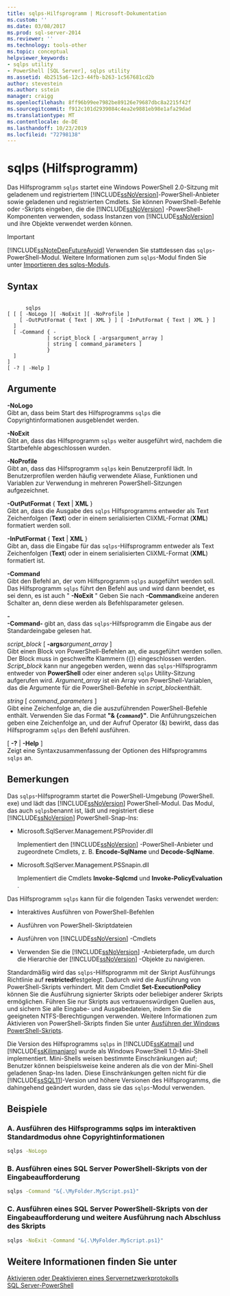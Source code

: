 ```yaml
---
title: sqlps-Hilfsprogramm | Microsoft-Dokumentation
ms.custom: ''
ms.date: 03/08/2017
ms.prod: sql-server-2014
ms.reviewer: ''
ms.technology: tools-other
ms.topic: conceptual
helpviewer_keywords:
- sqlps utility
- PowerShell [SQL Server], sqlps utility
ms.assetid: 4b2515a6-12c3-44fb-b263-1c567681cd2b
author: stevestein
ms.author: sstein
manager: craigg
ms.openlocfilehash: 8ff96b99ee7982be89126e79687dbc8a2215f42f
ms.sourcegitcommit: f912c101d2939084c4ea2e9881eb98e1afa29dad
ms.translationtype: MT
ms.contentlocale: de-DE
ms.lasthandoff: 10/23/2019
ms.locfileid: "72798138"
---
```

# <a name="sqlps-utility"></a>sqlps (Hilfsprogramm)
  Das Hilfsprogramm `sqlps` startet eine Windows PowerShell 2.0-Sitzung mit geladenem und registriertem [!INCLUDE[ssNoVersion](../includes/ssnoversion-md.md)]-PowerShell-Anbieter sowie geladenen und registrierten Cmdlets. Sie können PowerShell-Befehle oder -Skripts eingeben, die die [!INCLUDE[ssNoVersion](../includes/ssnoversion-md.md)] -PowerShell-Komponenten verwenden, sodass Instanzen von [!INCLUDE[ssNoVersion](../includes/ssnoversion-md.md)] und ihre Objekte verwendet werden können.  
  
> [!IMPORTANT]  
>  [!INCLUDE[ssNoteDepFutureAvoid](../includes/ssnotedepfutureavoid-md.md)] Verwenden Sie stattdessen das `sqlps`-PowerShell-Modul. Weitere Informationen zum `sqlps`-Modul finden Sie unter [Importieren des sqlps-Moduls](../database-engine/import-the-sqlps-module.md).  
  
## <a name="syntax"></a>Syntax  
  
```  
  
      sqlps   
[ [ [ -NoLogo ][ -NoExit ][ -NoProfile ]  
    [ -OutPutFormat { Text | XML } ] [ -InPutFormat { Text | XML } ]  
  ]  
  [ -Command { -  
             | script_block [ -argsargument_array ]  
             | string [ command_parameters ]  
             }  
  ]  
]  
[ -? | -Help ]  
```  
  
## <a name="arguments"></a>Argumente  
 **-NoLogo**  
 Gibt an, dass beim Start des Hilfsprogramms `sqlps` die Copyrightinformationen ausgeblendet werden.  
  
 **-NoExit**  
 Gibt an, dass das Hilfsprogramm `sqlps` weiter ausgeführt wird, nachdem die Startbefehle abgeschlossen wurden.  
  
 **-NoProfile**  
 Gibt an, dass das Hilfsprogramm `sqlps` kein Benutzerprofil lädt. In Benutzerprofilen werden häufig verwendete Aliase, Funktionen und Variablen zur Verwendung in mehreren PowerShell-Sitzungen aufgezeichnet.  
  
 **-OutPutFormat** { **Text** | **XML** }  
 Gibt an, dass die Ausgabe des `sqlps` Hilfsprogramms entweder als Text Zeichenfolgen (**Text**) oder in einem serialisierten CliXML-Format (**XML**) formatiert werden soll.  
  
 **-InPutFormat** { **Text** | **XML** }  
 Gibt an, dass die Eingabe für das `sqlps`-Hilfsprogramm entweder als Text Zeichenfolgen (**Text**) oder in einem serialisierten CliXML-Format (**XML**) formatiert ist.  
  
 **-Command**  
 Gibt den Befehl an, der vom Hilfsprogramm `sqlps` ausgeführt werden soll. Das Hilfsprogramm `sqlps` führt den Befehl aus und wird dann beendet, es sei denn, es ist auch " **-NoExit** " Geben Sie nach **-Command**keine anderen Schalter an, denn diese werden als Befehlsparameter gelesen.  
  
 **-**  
 **-Command-** gibt an, dass das `sqlps`-Hilfsprogramm die Eingabe aus der Standardeingabe gelesen hat.  
  
 *script_block* [ **-args**_argument_array_ ]  
 Gibt einen Block von PowerShell-Befehlen an, die ausgeführt werden sollen. Der Block muss in geschweifte Klammern ({}) eingeschlossen werden. *Script_block* kann nur angegeben werden, wenn das `sqlps`-Hilfsprogramm entweder von **PowerShell** oder einer anderen `sqlps` Utility-Sitzung aufgerufen wird. *Argument_array* ist ein Array von PowerShell-Variablen, das die Argumente für die PowerShell-Befehle in *script_block*enthält.  
  
 *string* [ *command_parameters* ]  
 Gibt eine Zeichenfolge an, die die auszuführenden PowerShell-Befehle enthält. Verwenden Sie das Format **"& {*`command`*}"**. Die Anführungszeichen geben eine Zeichenfolge an, und der Aufruf Operator (&) bewirkt, dass das Hilfsprogramm `sqlps` den Befehl ausführen.  
  
 [ **-?** | **-Help** ]  
 Zeigt eine Syntaxzusammenfassung der Optionen des Hilfsprogramms `sqlps` an.  
  
## <a name="remarks"></a>Bemerkungen  
 Das `sqlps`-Hilfsprogramm startet die PowerShell-Umgebung (PowerShell. exe) und lädt das [!INCLUDE[ssNoVersion](../includes/ssnoversion-md.md)] PowerShell-Modul. Das Modul, das auch `sqlps`benannt ist, lädt und registriert diese [!INCLUDE[ssNoVersion](../includes/ssnoversion-md.md)] PowerShell-Snap-Ins:  
  
-   Microsoft.SqlServer.Management.PSProvider.dll  
  
     Implementiert den [!INCLUDE[ssNoVersion](../includes/ssnoversion-md.md)] -PowerShell-Anbieter und zugeordnete Cmdlets, z. B. **Encode-SqlName** und **Decode-SqlName**.  
  
-   Microsoft.SqlServer.Management.PSSnapin.dll  
  
     Implementiert die Cmdlets **Invoke-Sqlcmd** und **Invoke-PolicyEvaluation** .  
  
 Das Hilfsprogramm `sqlps` kann für die folgenden Tasks verwendet werden:  
  
-   Interaktives Ausführen von PowerShell-Befehlen  
  
-   Ausführen von PowerShell-Skriptdateien  
  
-   Ausführen von [!INCLUDE[ssNoVersion](../includes/ssnoversion-md.md)] -Cmdlets  
  
-   Verwenden Sie die [!INCLUDE[ssNoVersion](../includes/ssnoversion-md.md)] -Anbieterpfade, um durch die Hierarchie der [!INCLUDE[ssNoVersion](../includes/ssnoversion-md.md)] -Objekte zu navigieren.  
  
 Standardmäßig wird das `sqlps`-Hilfsprogramm mit der Skript Ausführungs Richtlinie auf **restricted**festgelegt. Dadurch wird die Ausführung von PowerShell-Skripts verhindert. Mit dem Cmdlet **Set-ExecutionPolicy** können Sie die Ausführung signierter Skripts oder beliebiger anderer Skripts ermöglichen. Führen Sie nur Skripts aus vertrauenswürdigen Quellen aus, und sichern Sie alle Eingabe- und Ausgabedateien, indem Sie die geeigneten NTFS-Berechtigungen verwenden. Weitere Informationen zum Aktivieren von PowerShell-Skripts finden Sie unter [Ausführen der Windows PowerShell-Skripts](https://www.tech-recipes.com/rx/2513/powershell_enable_script_support/).  
  
 Die Version des Hilfsprogramms `sqlps` in [!INCLUDE[ssKatmai](../includes/sskatmai-md.md)] und [!INCLUDE[ssKilimanjaro](../includes/sskilimanjaro-md.md)] wurde als Windows PowerShell 1.0-Mini-Shell implementiert. Mini-Shells weisen bestimmte Einschränkungen auf; Benutzer können beispielsweise keine anderen als die von der Mini-Shell geladenen Snap-Ins laden. Diese Einschränkungen gelten nicht für die [!INCLUDE[ssSQL11](../includes/sssql11-md.md)]-Version und höhere Versionen des Hilfsprogramms, die dahingehend geändert wurden, dass sie das `sqlps`-Modul verwenden.  
  
## <a name="examples"></a>Beispiele  

### <a name="a-run-the-sqlps-utility-in-default-interactive-mode-without-the-copyright-banner"></a>A. Ausführen des Hilfsprogramms sqlps im interaktiven Standardmodus ohne Copyrightinformationen
  
```cmd
sqlps -NoLogo  
```  
  
### <a name="b-run-a-sql-server-powershell-script-from-the-command-prompt"></a>B. Ausführen eines SQL Server PowerShell-Skripts von der Eingabeaufforderung
  
```cmd
sqlps -Command "&{.\MyFolder.MyScript.ps1}"  
```  
  
### <a name="c-run-a-sql-server-powershell-script-from-the-command-prompt-and-keep-running-after-the-script-completes"></a>C. Ausführen eines SQL Server PowerShell-Skripts von der Eingabeaufforderung und weitere Ausführung nach Abschluss des Skripts
  
```cmd
sqlps -NoExit -Command "&{.\MyFolder.MyScript.ps1}"  
```  
  
## <a name="see-also"></a>Weitere Informationen finden Sie unter  
 [Aktivieren oder Deaktivieren eines Servernetzwerkprotokolls](../database-engine/configure-windows/enable-or-disable-a-server-network-protocol.md)   
 [SQL Server-PowerShell](../powershell/sql-server-powershell.md)  
